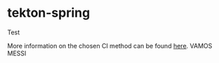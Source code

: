 # tekton-spring

Test

More information on the chosen CI method can be found [here](https://github.com/kenshinbon/tekton-spring/blob/main/CI.md).
VAMOS MESSI 

